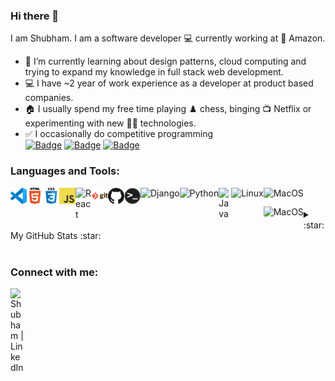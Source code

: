 ### Hi there 👋
I am Shubham. I am a software developer 💻 currently working at 🛒 Amazon.
- :page_with_curl: I’m currently learning about design patterns, cloud computing and trying to expand my knowledge in full stack web development.
- :computer: I have ~2 year of work experience as a developer at product based companies.
- :house: I usually spend my free time playing :chess_pawn: chess, binging :tv: Netflix or experimenting with new :technologist: technologies.
- :white_check_mark: I occasionally do competitive programming\
    <a href="https://www.codechef.com/users/pip33eed">![Badge](https://cp-logo.vercel.app/codechef/pip33eed?logo=true)</a>
    <a href="https://codeforces.com/profile/shamdin">![Badge](https://cp-logo.vercel.app/codeforces/shamdin?logo=true)</a>
    <a href="https://leetcode.com/ShubhamDhingra/">![Badge](https://cp-logo.vercel.app/leetcode/ShubhamDhingra?logo=true)</a>
    



### Languages and Tools:

<img align="left" alt="Visual Studio Code" width="26px" src="https://raw.githubusercontent.com/github/explore/80688e429a7d4ef2fca1e82350fe8e3517d3494d/topics/visual-studio-code/visual-studio-code.png" />
<img align="left" alt="HTML5" width="26px" src="https://raw.githubusercontent.com/github/explore/80688e429a7d4ef2fca1e82350fe8e3517d3494d/topics/html/html.png" />
<img align="left" alt="CSS3" width="26px" src="https://raw.githubusercontent.com/github/explore/80688e429a7d4ef2fca1e82350fe8e3517d3494d/topics/css/css.png" />
<img align="left" alt="JavaScript" width="26px" src="https://raw.githubusercontent.com/github/explore/80688e429a7d4ef2fca1e82350fe8e3517d3494d/topics/javascript/javascript.png" />
<img align="left" alt="React" width="26px" src="https://cdn.iconscout.com/icon/free/png-512/react-1-282599.png" />

<img align="left" alt="Git" width="26px" src="https://raw.githubusercontent.com/github/explore/80688e429a7d4ef2fca1e82350fe8e3517d3494d/topics/git/git.png" />
<img align="left" alt="GitHub" width="26px" src="https://raw.githubusercontent.com/github/explore/78df643247d429f6cc873026c0622819ad797942/topics/github/github.png" />
<img align="left" alt="Terminal" width="26px" src="https://raw.githubusercontent.com/github/explore/80688e429a7d4ef2fca1e82350fe8e3517d3494d/topics/terminal/terminal.png" />
<img align="left" alt="Django" height="26px" src="https://automationpanda.files.wordpress.com/2017/09/django-logo-negative.png" />
<img align="left" alt="Python" height="26px" src="https://cdn4.iconfinder.com/data/icons/logos-and-brands/512/267_Python_logo-512.png"/>
<img align="left" alt="Java" width="20px" src="https://upload.wikimedia.org/wikipedia/en/3/30/Java_programming_language_logo.svg"/>
<img align="left" alt="Linux" height="40px" src="https://cdn.iconscout.com/icon/free/png-512/linux-17-570099.png"/>
<img align="left" alt="MacOS" height="30px" src="https://images.macrumors.com/t/5BiCx6nBBb0fGUFWfLHjqaD1zFk=/1200x1200/smart/article-new/2018/02/macos-finder-icon.jpg"/>
<img align="left" alt="MacOS" height="30px" src="https://upload.wikimedia.org/wikipedia/commons/thumb/9/93/Amazon_Web_Services_Logo.svg/1280px-Amazon_Web_Services_Logo.svg.png"/>
<br />
<br />


<details>
  <summary>:star: My GitHub Stats :star: </summary>

 ![Shubham's GitHub stats](https://github-readme-stats.vercel.app/api?username=shubhamdhingra38)


</details>

[linkedin]: https://www.linkedin.com/in/shubham-dhingra-33372819b/

<br />

### Connect with me:

[<img align="left" target="_blank" alt="Shubham | LinkedIn" width="22px" src="https://cdn.jsdelivr.net/npm/simple-icons@v3/icons/linkedin.svg" />][linkedin]

<br />
